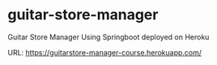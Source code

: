 # guitar-store-manager
Guitar Store Manager Using Springboot deployed on Heroku

URL: https://guitarstore-manager-course.herokuapp.com/

